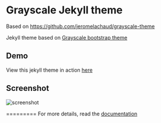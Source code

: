 Grayscale Jekyll theme
=========================

Based on https://github.com/jeromelachaud/grayscale-theme

Jekyll theme based on [Grayscale bootstrap theme ](http://ironsummitmedia.github.io/startbootstrap-grayscale/)

## Demo
View this jekyll theme in action [here](https://jeromelachaud.github.io/grayscale-theme)

## Screenshot
![screenshot](https://raw.githubusercontent.com/jeromelachaud/grayscale-theme/master/screenshot.png)

=========
For more details, read the [documentation](http://jekyllrb.com/)
